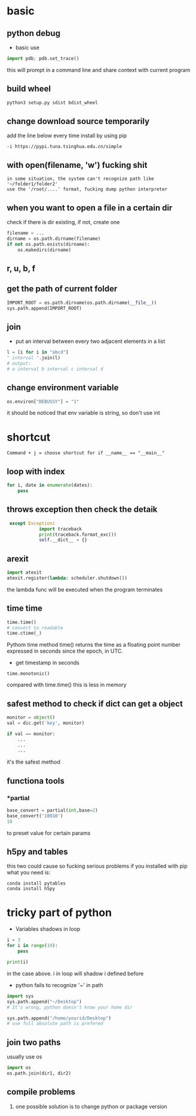 # basic

## python debug

- basic use 

```python
import pdb; pdb.set_trace()
```
this will prompt in a command line and share context with current program

## build wheel 
```bash
python3 setup.py sdist bdist_wheel
```
## change download source temporarily

add the line below every time install by using pip 

```
-i https://pypi.tuna.tsinghua.edu.cn/simple
```


## with open(filename, 'w') fucking shit 

``` 
in some situation, the system can't recognize path like '~/folder1/folder2'
use the '/root/....' format, fucking dump python interpreter 
```

## when you want to open a file in a certain dir

check if there is dir existing, if not, create one 
```python
filename = ...
dirname = os.path.dirname(filename)
if not os.path.exists(dirname):
    os.makedirs(dirname)
```

## r, u, b, f


## get the path of current folder 
```python
IMPORT_ROOT = os.path.dirname(os.path.dirname(__file__))
sys.path.append(IMPORT_ROOT)
```


## join

- put an interval between every two adjacent elements in a list

```python
l = [i for i in "abcd"]
" interval ".join(l)
# output:
# a interval b interval c interval d

```

## change environment variable 

```python
os.environ["DEBUSSY"] = "1"

```

it should be noticed that env variable is string, so don't use int 



# shortcut 
```
Command + j = choose shortcut for if __name__ == "__main__"
```


## loop with index 

```python
for i, date in enumerate(dates):
    pass
```


## throws exception then check the detaik 
```python
 except Exception:
            import traceback
            print(traceback.format_exc())
            self.__dict__ = {}
```


## arexit
```python
import atexit
atexit.register(lambda: scheduler.shutdown())
```
the lambda func will be executed when the program terminates 

## time time
```python
time.time()
# convert to readable
time.ctime(_)
```
Pythom time method time() returns the time as a floating point number expressed in seconds since the epoch, in UTC.

- get timestamp in seconds
```
time.monotonic()
```
compared with time.time() this is less in memory


## safest method to check if dict can get a object

```python
monitor = object()
val = dic.get('key', monitor)

if val == monitor:
    ...
    ...
    ...
```

it's the safest method


## functiona tools

### *partial
```python
base_convert = partial(int,base=2)
base_convert('10010')
18
```
to preset value for certain params



## h5py and tables

this two could cause so fucking serious problems if you installed with pip
what you need is:

```
conda install pytables
conda install h5py
```


# tricky part of python 

- Variables shadows in loop
```python
i = 3
for i in range(19):
    pass

print(i)

```

in the case above. i in loop will shadow i defined before

- python fails to recognize '~' in path 

```python
import sys  
sys.path.append("~/Desktop")
# It's wrong, python doesn't know your home dir

sys.path.append("/home/yourid/Desktop")
# use full absolute path is prefered

```


## join two paths

usually use os
```python
import os 
os.path.join(dir1, dir2)
```

## compile problems

1. one possible solution is to change python or package version 